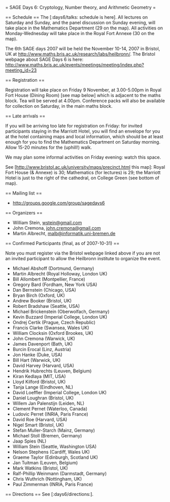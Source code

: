 = SAGE Days 6: Cryptology, Number theory, and Arithmetic Geometry =


== Schedule ==
The [:days6/talks: schedule is here].   All lectures on Saturday and Sunday, and the panel discussion on Sunday evening,  will take place in the Mathematics Department (29 on the map).  All activities on Monday-Wednesday will take place in the Royal Fort Annexe (30 on the map).


The 6th SAGE days 2007 will be held the November 10-14, 2007 in Bristol, UK at http://www.maths.bris.ac.uk/research/labs/heilbronn/.
The Bristol webpage about SAGE Days 6 is here:
    http://www.maths.bris.ac.uk/events/meetings/meeting/index.php?meeting_id=23

== Registration ==

Registration will take place on Friday 9 November, at 3.00-5.00pm in Royal Fort House (Dining Room) [see map below] which is
adjacent to the maths block. Tea will be served at 4.00pm. Conference packs will also be available for collection on Saturday, in the
main maths block.

== Late arrivals ==

If you will be arriving too late for registration on Friday:   for invited participants staying in the Marriott Hotel, you will find an envelope for you at the hotel containing maps and local information, which should be at least enough for you to find the Mathematics Department on Saturday morning.  Allow 15-20 minutes for the (uphill!) walk.

We may plan some informal activities on Friday evening:  watch this space. 

See [http://www.bristol.ac.uk/university/maps/precinct.html this map]:
Royal Fort House (& Annexe) is 30; Mathematics (for lectures) is 29; the Marriott Hotel is just to the right of the cathedral, on College Green (see bottom of map).


== Mailing list ==

 * http://groups.google.com/group/sagedays6

== Organizers ==

 * William Stein, wstein@gmail.com
 * John Cremona, john.cremona@gmail.com
 * Martin Albrecht, malb@informatik.uni-bremen.de

== Confirmed Participants (final, as of 2007-10-31) ==

Note you must register via the Bristol webpage linked above if you are not an invited participant to allow the Heilbronn institute to organize the event.

 * Michael Abshoff (Dortmund, Germany)
 * Martin Albrecht (Royal Holloway, London UK)
 * Bill Allombert (Montpellier, France)
 * Gregory Bard (Fordham, New York USA)
 * Dan Bernstein (Chicago, USA)
 * Bryan Birch (Oxford, UK)
 * Andrew Booker  (Bristol, UK)
 * Robert Bradshaw (Seattle, USA)
 * Michael Brickenstein (Oberwolfach, Germany)
 * Kevin Buzzard  (Imperial College, London UK) 	  	  	 
 * Ondrej Certik (Prague, Czech Republic)
 * Francis Clarke (Swansea, Wales UK)
 * William Clocksin (Oxford Brookes, UK)
 * John Cremona (Warwick, UK)
 * James Davenport (Bath, UK)	 
 * Burcin Erocal (Linz, Austria) 
 * Jon Hanke (Duke, USA)
 * Bill Hart (Warwick, UK)
 * David Harvey (Harvard, USA)
 * Hendrik Hubrechts (Leuven, Belgium) 	  	  	 
 * Kiran Kedlaya (MIT, USA)
 * Lloyd Kilford (Bristol, UK)
 * Tanja Lange (Eindhoven, NL)
 * David Loeffler (Imperial College, London UK) 
 * Daniel Loughran (Bristol, UK)	 
 * Willem Jan Palenstijn (Leiden, NL)
 * Clement Pernet (Waterloo, Canada)	
 * Ludovic Perret (INRIA, Paris France)
 * David Roe (Harvard, USA)
 * Nigel Smart (Bristol, UK) 
 * Stefan Muller-Starch	 (Mainz, Germany)
 * Michael Stoll (Bremen, Germany)
 * Jaap Spies (NL)
 * William Stein (Seattle, Washington USA)
 * Nelson Stephens (Cardiff, Wales UK)
 * Graeme Taylor (Edinburgh, Scotland UK)
 * Jan Tuitman (Leuven, Belgium)
 * Mark Watkins (Bristol, UK)
 * Ralf-Phillip Weinmann (Darmstadt, Germany)
 * Chris Wuthrich (Nottingham, UK)
 * Paul Zimmerman (INRIA, Paris France)


== Directions ==
See [:days6/directions:].
